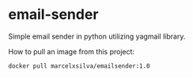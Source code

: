 # email-sender
Simple email sender in python utilizing yagmail library. 

How to pull an image from this project:

`docker pull marcelxsilva/emailsender:1.0`
